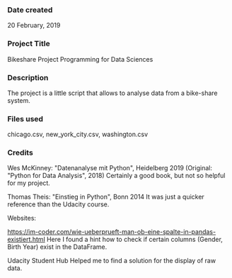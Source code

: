 ### Date created
20 February, 2019

### Project Title
Bikeshare Project Programming for Data Sciences

### Description
The project is a little script that allows to analyse data from a bike-share system.

### Files used
chicago.csv, new_york_city.csv, washington.csv

### Credits
Wes McKinney: "Datenanalyse mit Python", Heidelberg 2019 (Original: "Python for Data Analysis", 2018)
Certainly a good book, but not so helpful for my project.

Thomas Theis: "Einstieg in Python", Bonn 2014
It was just a quicker reference than the Udacity course.


Websites:

https://im-coder.com/wie-ueberprueft-man-ob-eine-spalte-in-pandas-existiert.html
Here I found a hint how to check if certain columns (Gender, Birth Year) exist in the DataFrame.

Udacity Student Hub
Helped me to find a solution for the display of raw data.

